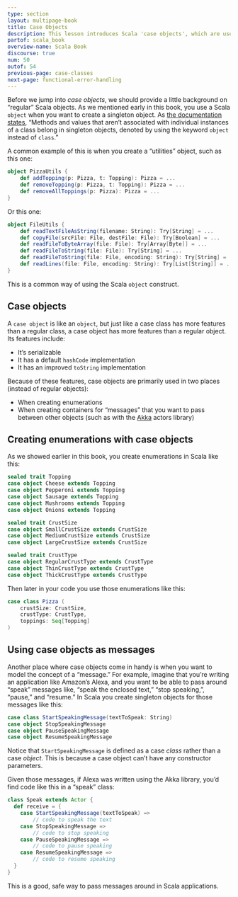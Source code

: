 ```yaml
---
type: section
layout: multipage-book
title: Case Objects
description: This lesson introduces Scala 'case objects', which are used to create singletons with a few additional features.
partof: scala_book
overview-name: Scala Book
discourse: true
num: 50
outof: 54
previous-page: case-classes
next-page: functional-error-handling
---
```



Before we jump into *case objects*, we should provide a little background on “regular” Scala objects. As we mentioned early in this book, you use a Scala `object` when you want to create a singleton object. As [the documentation states]({{site.baseurl}}/tour/singleton-objects.html), “Methods and values that aren’t associated with individual instances of a class belong in singleton objects, denoted by using the keyword `object` instead of `class`.”

A common example of this is when you create a “utilities” object, such as this one:

```scala
object PizzaUtils {
    def addTopping(p: Pizza, t: Topping): Pizza = ...
    def removeTopping(p: Pizza, t: Topping): Pizza = ...
    def removeAllToppings(p: Pizza): Pizza = ...
}
```

Or this one:

```scala
object FileUtils {
    def readTextFileAsString(filename: String): Try[String] = ...
    def copyFile(srcFile: File, destFile: File): Try[Boolean] = ...
    def readFileToByteArray(file: File): Try[Array[Byte]] = ...
    def readFileToString(file: File): Try[String] = ...
    def readFileToString(file: File, encoding: String): Try[String] = ...
    def readLines(file: File, encoding: String): Try[List[String]] = ...
}
```

This is a common way of using the Scala `object` construct.



## Case objects

A `case object` is like an `object`, but just like a case class has more features than a regular class, a case object has more features than a regular object. Its features include:

- It’s serializable
- It has a default `hashCode` implementation
- It has an improved `toString` implementation

Because of these features, case objects are primarily used in two places (instead of regular objects):

- When creating enumerations
- When creating containers for “messages” that you want to pass between other objects (such as with the [Akka](https://akka.io) actors library)



## Creating enumerations with case objects

As we showed earlier in this book, you create enumerations in Scala like this:

```scala
sealed trait Topping
case object Cheese extends Topping
case object Pepperoni extends Topping
case object Sausage extends Topping
case object Mushrooms extends Topping
case object Onions extends Topping

sealed trait CrustSize
case object SmallCrustSize extends CrustSize
case object MediumCrustSize extends CrustSize
case object LargeCrustSize extends CrustSize

sealed trait CrustType
case object RegularCrustType extends CrustType
case object ThinCrustType extends CrustType
case object ThickCrustType extends CrustType
```

Then later in your code you use those enumerations like this:

```scala
case class Pizza (
    crustSize: CrustSize,
    crustType: CrustType,
    toppings: Seq[Topping]
)
```



## Using case objects as messages

Another place where case objects come in handy is when you want to model the concept of a “message.” For example, imagine that you’re writing an application like Amazon’s Alexa, and you want to be able to pass around “speak”  messages like, “speak the enclosed text,” “stop speaking,”, “pause,” and “resume.” In Scala you create singleton objects for those messages like this:

```scala
case class StartSpeakingMessage(textToSpeak: String)
case object StopSpeakingMessage
case object PauseSpeakingMessage
case object ResumeSpeakingMessage
```

Notice that `StartSpeakingMessage` is defined as a case *class* rather than a case *object*. This is because a case object can’t have any constructor parameters.

Given those messages, if Alexa was written using the Akka library, you’d find code like this in a “speak” class:

```scala
class Speak extends Actor {
  def receive = {
    case StartSpeakingMessage(textToSpeak) =>
        // code to speak the text
    case StopSpeakingMessage =>
        // code to stop speaking
    case PauseSpeakingMessage =>
        // code to pause speaking
    case ResumeSpeakingMessage =>
        // code to resume speaking
  }
}
```

This is a good, safe way to pass messages around in Scala applications.








